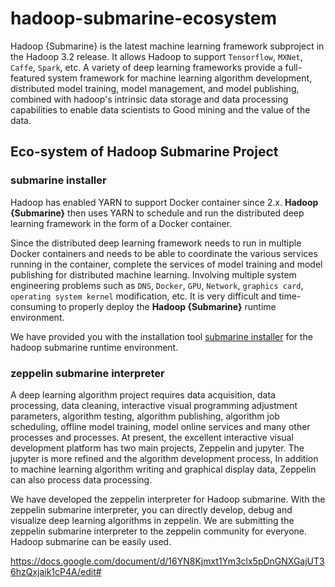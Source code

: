 # hadoop-submarine-ecosystem

Hadoop {Submarine} is the latest machine learning framework subproject in the Hadoop 3.2 release. It allows Hadoop to support `Tensorflow`, `MXNet`,` Caffe`, `Spark`, etc. A variety of deep learning frameworks provide a full-featured system framework for machine learning algorithm development, distributed model training, model management, and model publishing, combined with hadoop's intrinsic data storage and data processing capabilities to enable data scientists to Good mining and the value of the data.

## Eco-system of Hadoop Submarine Project

### submarine installer

Hadoop has enabled YARN to support Docker container since 2.x. **Hadoop {Submarine}** then uses YARN to schedule and run the distributed deep learning framework in the form of a Docker container.

Since the distributed deep learning framework needs to run in multiple Docker containers and needs to be able to coordinate the various services running in the container, complete the services of model training and model publishing for distributed machine learning. Involving multiple system engineering problems such as `DNS`, `Docker`, `GPU`, `Network`, `graphics card`, `operating system kernel` modification, etc. It is very difficult and time-consuming to properly deploy the **Hadoop {Submarine}** runtime environment.

We have provided you with the installation tool [submarine installer](submarine-installer) for the hadoop submarine runtime environment.

### zeppelin submarine interpreter

A deep learning algorithm project requires data acquisition, data processing, data cleaning, interactive visual programming adjustment parameters, algorithm testing, algorithm publishing, algorithm job scheduling, offline model training, model online services and many other processes and processes. At present, the excellent interactive visual development platform has two main projects, Zeppelin and jupyter. The jupyter is more refined and the algorithm development process, In addition to machine learning algorithm writing and graphical display data, Zeppelin can also process data processing.

We have developed the zeppelin interpreter for Hadoop submarine. With the zeppelin submarine interpreter, you can directly develop, debug and visualize deep learning algorithms in zeppelin. We are submitting the zeppelin submarine interpreter to the zeppelin community for everyone. Hadoop submarine can be easily used.

https://docs.google.com/document/d/16YN8Kjmxt1Ym3clx5pDnGNXGajUT36hzQxjaik1cP4A/edit#